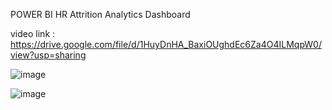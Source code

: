 POWER BI HR Attrition Analytics Dashboard

video link :
https://drive.google.com/file/d/1HuyDnHA_BaxiOUghdEc6Za4O4ILMqpW0/view?usp=sharing


![image](https://github.com/user-attachments/assets/10162737-8da7-43c6-bb8d-898ffd03bb9d)

![image](https://github.com/user-attachments/assets/2a6cf528-705a-484f-9c66-d658f20fcbb9)

